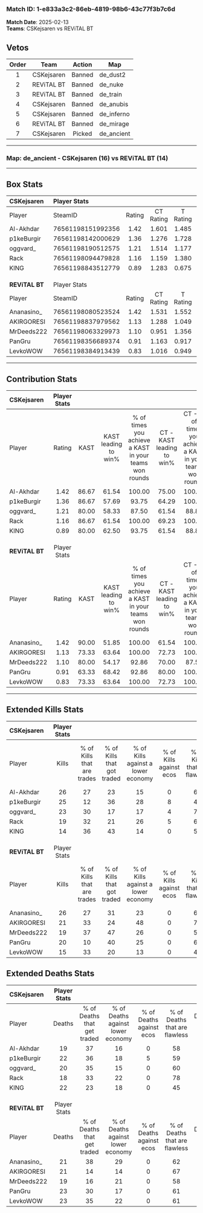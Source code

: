 ### Match ID: 1-e833a3c2-86eb-4819-98b6-43c77f3b7c6d  
**Match Date**: 2025-02-13  
**Teams**: CSKejsaren vs REViTAL BT  

## Vetos  

| Order | Team | Action | Map |
| :---: | :--: | :----: | --- |
| 1 | CSKejsaren | Banned | de_dust2 |
| 2 | REViTAL BT | Banned | de_nuke |
| 3 | REViTAL BT | Banned | de_train |
| 4 | CSKejsaren | Banned | de_anubis |
| 5 | CSKejsaren | Banned | de_inferno |
| 6 | REViTAL BT | Banned | de_mirage |
| 7 | CSKejsaren | Picked | de_ancient |

---  

### **Map**: de_ancient - CSKejsaren (16) vs REViTAL BT (14)  
---  

## Box Stats  

| **CSKejsaren** | Player Stats      |        |           |          |       |      |       |         |        |      |     |
| :- | :- | :-: | :-: | :-: | :-: | :-: | :-: | :-: | :-: | :-: | :-: |
| Player         | SteamID           | Rating | CT Rating | T Rating | KAST  | ADR  | Kills | Assists | Deaths | K/D  | HS% |
| Al-Akhdar      | 76561198151992356 |  1.42  |   1.601   |  1.485   | 86.67 | 84.7 |  26   |   12    |   19   | 1.37 | 42  |
| p1keBurgir     | 76561198142000629 |  1.36  |   1.276   |  1.728   | 86.67 | 91.7 |  25   |   12    |   22   | 1.14 | 48  |
| oggvard_       | 76561198190512575 |  1.21  |   1.514   |  1.177   | 80.00 | 74.0 |  23   |    7    |   20   | 1.15 | 65  |
| Rack           | 76561198094479828 |  1.16  |   1.159   |  1.380   | 86.67 | 66.8 |  19   |    8    |   18   | 1.06 | 68  |
| KlNG           | 76561198843512779 |  0.89  |   1.283   |  0.675   | 80.00 | 63.2 |  14   |    9    |   22   | 0.64 | 28  |
|                |                   |        |           |          |       |      |       |         |        |      |     |
|                |                   |        |           |          |       |      |       |         |        |      |     |
|                |                   |        |           |          |       |      |       |         |        |      |     |
| **REViTAL BT** | Player Stats      |        |           |          |       |      |       |         |        |      |     |
| Player         | SteamID           | Rating | CT Rating | T Rating | KAST  | ADR  | Kills | Assists | Deaths | K/D  | HS% |
| Ananasino_     | 76561198080523524 |  1.42  |   1.531   |  1.552   | 90.00 | 96.3 |  26   |    4    |   21   | 1.24 | 46  |
| AKIRGORESI     | 76561198837979562 |  1.13  |   1.288   |  1.049   | 73.33 | 82.6 |  21   |   12    |   21   | 1.00 | 52  |
| MrDeeds222     | 76561198063329973 |  1.10  |   0.951   |  1.356   | 80.00 | 70.8 |  19   |    5    |   19   | 1.00 | 36  |
| PanGru         | 76561198356689374 |  0.91  |   1.163   |  0.917   | 63.33 | 62.5 |  20   |    7    |   23   | 0.87 | 45  |
| LevkoWOW       | 76561198384913439 |  0.83  |   1.016   |  0.949   | 73.33 | 59.1 |  15   |    7    |   23   | 0.65 | 53  |
---  

## Contribution Stats  

| **CSKejsaren** | Player Stats |       |                      |                                                        |                           |                                                             |                          |                                                            |
| :- | :-: | :-: | :-: | :-: | :-: | :-: | :-: | :-: |
| Player         |    Rating    | KAST  | KAST leading to win% | % of times you achieve a KAST in your teams won rounds | CT - KAST leading to win% | CT - % of times you achieve a KAST in your teams won rounds | T - KAST leading to win% | T - % of times you achieve a KAST in your teams won rounds |
| Al-Akhdar      |     1.42     | 86.67 |        61.54         |                         100.00                         |           75.00           |                           100.00                            |          50.00           |                           100.00                           |
| p1keBurgir     |     1.36     | 86.67 |        57.69         |                         93.75                          |           64.29           |                           100.00                            |          50.00           |                           85.71                            |
| oggvard_       |     1.21     | 80.00 |        58.33         |                         87.50                          |           61.54           |                            88.89                            |          54.55           |                           85.71                            |
| Rack           |     1.16     | 86.67 |        61.54         |                         100.00                         |           69.23           |                           100.00                            |          53.85           |                           100.00                           |
| KlNG           |     0.89     | 80.00 |        62.50         |                         93.75                          |           61.54           |                            88.89                            |          63.64           |                           100.00                           |
|                |              |       |                      |                                                        |                           |                                                             |                          |                                                            |
|                |              |       |                      |                                                        |                           |                                                             |                          |                                                            |
|                |              |       |                      |                                                        |                           |                                                             |                          |                                                            |
| **REViTAL BT** | Player Stats |       |                      |                                                        |                           |                                                             |                          |                                                            |
| Player         |    Rating    | KAST  | KAST leading to win% | % of times you achieve a KAST in your teams won rounds | CT - KAST leading to win% | CT - % of times you achieve a KAST in your teams won rounds | T - KAST leading to win% | T - % of times you achieve a KAST in your teams won rounds |
| Ananasino_     |     1.42     | 90.00 |        51.85         |                         100.00                         |           61.54           |                           100.00                            |          42.86           |                           100.00                           |
| AKIRGORESI     |     1.13     | 73.33 |        63.64         |                         100.00                         |           72.73           |                           100.00                            |          54.55           |                           100.00                           |
| MrDeeds222     |     1.10     | 80.00 |        54.17         |                         92.86                          |           70.00           |                            87.50                            |          42.86           |                           100.00                           |
| PanGru         |     0.91     | 63.33 |        68.42         |                         92.86                          |           80.00           |                           100.00                            |          55.56           |                           83.33                            |
| LevkoWOW       |     0.83     | 73.33 |        63.64         |                         100.00                         |           72.73           |                           100.00                            |          54.55           |                           100.00                           |
---  

## Extended Kills Stats  

| **CSKejsaren** | Player Stats |                            |                            |                                    |                         |                              |                                 |                                       |                    |           |
| :- | :-: | :-: | :-: | :-: | :-: | :-: | :-: | :-: | :-: | :-: |
| Player         |    Kills     | % of Kills that are trades | % of Kills that got traded | % of Kills against a lower economy | % of Kills against ecos | % of Kills that are flawless | % of Kills that are close duels | % of Kills that are assisted by flash | Pistol Round Kills | AWP Kills |
| Al-Akhdar      |      26      |             27             |             23             |                 15                 |            0            |              69              |                4                |                  19                   |         1          |     1     |
| p1keBurgir     |      25      |             12             |             36             |                 28                 |            8            |              44              |                8                |                  16                   |         2          |     0     |
| oggvard_       |      23      |             30             |             17             |                 17                 |            4            |              70              |                9                |                  13                   |         2          |     0     |
| Rack           |      19      |             32             |             21             |                 26                 |            5            |              63              |                0                |                   0                   |         3          |     1     |
| KlNG           |      14      |             36             |             43             |                 14                 |            0            |              50              |                0                |                   0                   |         1          |     4     |
|                |              |                            |                            |                                    |                         |                              |                                 |                                       |                    |           |
|                |              |                            |                            |                                    |                         |                              |                                 |                                       |                    |           |
|                |              |                            |                            |                                    |                         |                              |                                 |                                       |                    |           |
| **REViTAL BT** | Player Stats |                            |                            |                                    |                         |                              |                                 |                                       |                    |           |
| Player         |    Kills     | % of Kills that are trades | % of Kills that got traded | % of Kills against a lower economy | % of Kills against ecos | % of Kills that are flawless | % of Kills that are close duels | % of Kills that are assisted by flash | Pistol Round Kills | AWP Kills |
| Ananasino_     |      26      |             27             |             31             |                 23                 |            0            |              65              |                0                |                   4                   |         5          |     0     |
| AKIRGORESI     |      21      |             33             |             24             |                 48                 |            0            |              71              |               10                |                   0                   |         1          |     0     |
| MrDeeds222     |      19      |             37             |             47             |                 26                 |            0            |              53              |                5                |                   0                   |         1          |     5     |
| PanGru         |      20      |             10             |             40             |                 25                 |            0            |              60              |                0                |                   5                   |         0          |     0     |
| LevkoWOW       |      15      |             33             |             20             |                 13                 |            0            |              40              |               20                |                   7                   |         0          |     0     |
## Extended Deaths Stats  

| **CSKejsaren** | Player Stats |                             |                                   |                          |                               |                            |                           |               |
| :- | :-: | :-: | :-: | :-: | :-: | :-: | :-: | :-: |
| Player         |    Deaths    | % of Deaths that get traded | % of Deaths against lower economy | % of Deaths against ecos | % of Deaths that are flawless | % of Deaths that are close | % of Deaths while blinded | Deaths to AWP |
| Al-Akhdar      |      19      |             37              |                16                 |            0             |              58               |             0              |             0             |       0       |
| p1keBurgir     |      22      |             36              |                18                 |            5             |              59               |             5              |             9             |       3       |
| oggvard_       |      20      |             35              |                15                 |            0             |              60               |             15             |             0             |       1       |
| Rack           |      18      |             33              |                22                 |            0             |              78               |             0              |             6             |       1       |
| KlNG           |      22      |             23              |                18                 |            0             |              45               |             9              |             0             |       0       |
|                |              |                             |                                   |                          |                               |                            |                           |               |
|                |              |                             |                                   |                          |                               |                            |                           |               |
|                |              |                             |                                   |                          |                               |                            |                           |               |
| **REViTAL BT** | Player Stats |                             |                                   |                          |                               |                            |                           |               |
| Player         |    Deaths    | % of Deaths that get traded | % of Deaths against lower economy | % of Deaths against ecos | % of Deaths that are flawless | % of Deaths that are close | % of Deaths while blinded | Deaths to AWP |
| Ananasino_     |      21      |             38              |                29                 |            0             |              62               |             10             |             0             |       0       |
| AKIRGORESI     |      21      |             14              |                14                 |            0             |              67               |             5              |             0             |       4       |
| MrDeeds222     |      19      |             16              |                21                 |            0             |              58               |             0              |            11             |       1       |
| PanGru         |      23      |             30              |                17                 |            0             |              61               |             9              |            35             |       1       |
| LevkoWOW       |      23      |             35              |                22                 |            0             |              61               |             0              |             9             |       0       |
